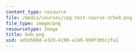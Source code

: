```yaml
---
content_type: resource
file: /media/courses/cpg-test-course-3/bob.png
file_type: image/png
resourcetype: Image
title: bob.png
uid: ad3d580d-e329-4190-a149-590f305c2fa1
---
```

